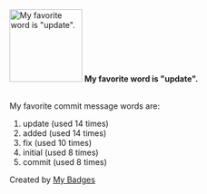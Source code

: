 <img src="https://my-badges.github.io/my-badges/favorite-word.png" alt="My favorite word is &quot;update&quot;." title="My favorite word is &quot;update&quot;." width="128">
<strong>My favorite word is &quot;update&quot;.</strong>
<br><br>

My favorite commit message words are:

1. update (used 14 times)
2. added (used 14 times)
3. fix (used 10 times)
4. initial (used 8 times)
5. commit (used 8 times)


Created by <a href="https://github.com/my-badges/my-badges">My Badges</a>